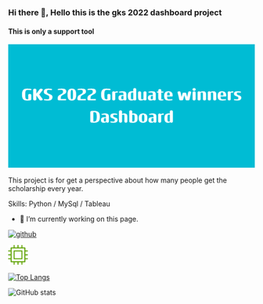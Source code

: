 ### Hi there 👋, Hello this is the gks 2022 dashboard project
#### This is only a support tool
![This is only a support tool](https://github.com/JASorianoHernandez/koreanLanguage/blob/main/images/GKS_2022_Graduate_winners_Dashboard.png)

This project is for get a perspective about how many people get the scholarship every year.

Skills: Python / MySql / Tableau 

- 🔭 I’m currently working on this page. 


[<img src='https://cdn.jsdelivr.net/npm/simple-icons@3.0.1/icons/github.svg' alt='github' height='40'>](https://github.com/JASorianoHernandez)  

<a href='https://docs.github.com/en/developers'><img src='https://raw.githubusercontent.com/acervenky/animated-github-badges/master/assets/devbadge.gif' width='40' height='40'></a> 

[![Top Langs](https://github-readme-stats.vercel.app/api/top-langs/?username=JASorianoHernandez)](https://github.com/anuraghazra/github-readme-stats)

![GitHub stats](https://github-readme-stats.vercel.app/api?username=JASorianoHernandez&show_icons=true)  

